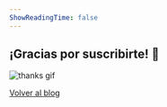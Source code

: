 ```yaml
---
ShowReadingTime: false
---
```

## ¡Gracias por suscribirte! 🤍

![thanks gif](/giphy.gif)

[Volver al blog](https://www.anwarjamis.com/)
